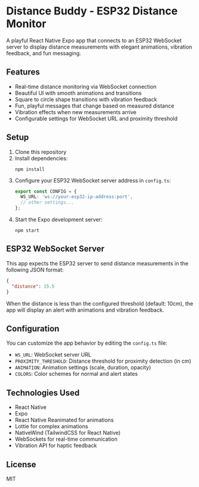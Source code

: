 # Distance Buddy - ESP32 Distance Monitor

A playful React Native Expo app that connects to an ESP32 WebSocket server to display distance measurements with elegant animations, vibration feedback, and fun messaging.

## Features

- Real-time distance monitoring via WebSocket connection
- Beautiful UI with smooth animations and transitions
- Square to circle shape transitions with vibration feedback
- Fun, playful messages that change based on measured distance
- Vibration effects when new measurements arrive
- Configurable settings for WebSocket URL and proximity threshold

## Setup

1. Clone this repository
2. Install dependencies:
   ```
   npm install
   ```
3. Configure your ESP32 WebSocket server address in `config.ts`:
   ```typescript
   export const CONFIG = {
     WS_URL: 'ws://your-esp32-ip-address:port',
     // other settings...
   };
   ```
4. Start the Expo development server:
   ```
   npm start
   ```

## ESP32 WebSocket Server

This app expects the ESP32 server to send distance measurements in the following JSON format:

```json
{
  "distance": 15.5
}
```

When the distance is less than the configured threshold (default: 10cm), the app will display an alert with animations and vibration feedback.

## Configuration

You can customize the app behavior by editing the `config.ts` file:

- `WS_URL`: WebSocket server URL
- `PROXIMITY_THRESHOLD`: Distance threshold for proximity detection (in cm)
- `ANIMATION`: Animation settings (scale, duration, opacity)
- `COLORS`: Color schemes for normal and alert states

## Technologies Used

- React Native
- Expo
- React Native Reanimated for animations
- Lottie for complex animations
- NativeWind (TailwindCSS for React Native)
- WebSockets for real-time communication
- Vibration API for haptic feedback

## License

MIT
